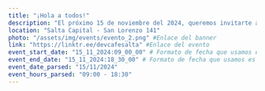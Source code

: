 ```yaml
---
title: "¡Hola a todos!"
description: "El próximo 15 de noviembre del 2024, queremos invitarte a un día de coworking donde podrás trabajar, colaborar y compartir ideas en un ambiente productivo y motivador. Desde las 9:00 AM hasta las 18:30 PM , tendremos un espacio abierto para que puedas avanzar en tus proyectos, conocer a otras personas y generar nuevas conexiones."
location: "Salta Capital - San Lorenzo 141"
photo: "/assets/img/events/evento_2.png" #Enlace del banner
link: "https://linktr.ee/devcafesalta" #Enlace del evento
event_start_date: "15_11_2024:09_00_00" # Formato de fecha que usamos es dd_MM_yyyy:hh_mm_ss | dia_mes_año:hora_minuto_segundo
event_end_date: "15_11_2024:18_30_00" # Formato de fecha que usamos es dd_MM_yyyy:hh_mm_ss | dia_mes_año:hora_minuto_segundo
event_date_parsed: "15/11/2024"
event_hours_parsed: "09:00 - 18:30"
---
```

